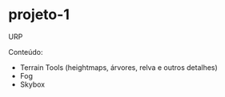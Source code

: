 # projeto-1

URP

Conteúdo:
- Terrain Tools (heightmaps, árvores, relva e outros detalhes)
- Fog
- Skybox